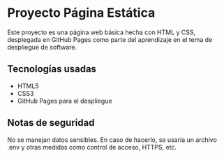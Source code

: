 # Proyecto Página Estática

Este proyecto es una página web básica hecha con HTML y CSS, desplegada en GitHub Pages como parte del aprendizaje en el tema de despliegue de software.

## Tecnologías usadas
- HTML5
- CSS3
- GitHub Pages para el despliegue

## Notas de seguridad
No se manejan datos sensibles. En caso de hacerlo, se usaría un archivo .env y otras medidas como control de acceso, HTTPS, etc.
